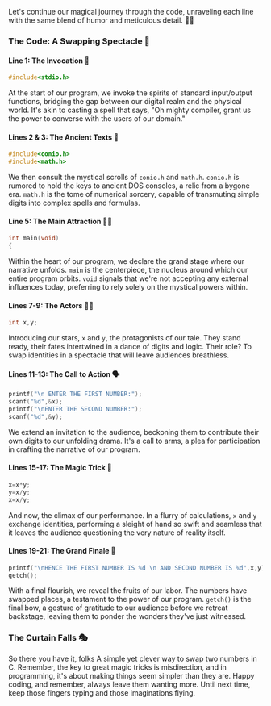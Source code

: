 Let's continue our magical journey through the code, unraveling each line with the same blend of humor and meticulous detail. 🎩✨

### The Code: A Swapping Spectacle 🎪

#### Line 1: The Invocation 📣

```c
#include<stdio.h>
```

At the start of our program, we invoke the spirits of standard input/output functions, bridging the gap between our digital realm and the physical world. It's akin to casting a spell that says, "Oh mighty compiler, grant us the power to converse with the users of our domain."

#### Lines 2 & 3: The Ancient Texts 📜

```c
#include<conio.h>
#include<math.h>
```

We then consult the mystical scrolls of `conio.h` and `math.h`. `conio.h` is rumored to hold the keys to ancient DOS consoles, a relic from a bygone era. `math.h` is the tome of numerical sorcery, capable of transmuting simple digits into complex spells and formulas.

#### Line 5: The Main Attraction 💃🕺

```c
int main(void)
{
```

Within the heart of our program, we declare the grand stage where our narrative unfolds. `main` is the centerpiece, the nucleus around which our entire program orbits. `void` signals that we're not accepting any external influences today, preferring to rely solely on the mystical powers within.

#### Lines 7-9: The Actors 🤡👾

```c
int x,y;
```

Introducing our stars, `x` and `y`, the protagonists of our tale. They stand ready, their fates intertwined in a dance of digits and logic. Their role? To swap identities in a spectacle that will leave audiences breathless.

#### Lines 11-13: The Call to Action 🗣️

```c
printf("\n ENTER THE FIRST NUMBER:");
scanf("%d",&x);
printf("\nENTER THE SECOND NUMBER:");
scanf("%d",&y);
```

We extend an invitation to the audience, beckoning them to contribute their own digits to our unfolding drama. It's a call to arms, a plea for participation in crafting the narrative of our program.

#### Lines 15-17: The Magic Trick 🎩

```c
x=x*y;
y=x/y;
x=x/y;
```

And now, the climax of our performance. In a flurry of calculations, `x` and `y` exchange identities, performing a sleight of hand so swift and seamless that it leaves the audience questioning the very nature of reality itself.

#### Lines 19-21: The Grand Finale 🎇

```c
printf("\nHENCE THE FIRST NUMBER IS %d \n AND SECOND NUMBER IS %d",x,y);
getch();
```

With a final flourish, we reveal the fruits of our labor. The numbers have swapped places, a testament to the power of our program. `getch()` is the final bow, a gesture of gratitude to our audience before we retreat backstage, leaving them to ponder the wonders they've just witnessed.

### The Curtain Falls 🎭

So there you have it, folks A simple yet clever way to swap two numbers in C. Remember, the key to great magic tricks is misdirection, and in programming, it's about making things seem simpler than they are. Happy coding, and remember, always leave them wanting more. Until next time, keep those fingers typing and those imaginations flying.